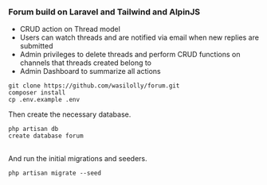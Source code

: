 <h3>Forum build on Laravel and Tailwind and AlpinJS</h3>
<ul>
    <li>CRUD action on Thread model</li>
    <li>Users can watch threads and are notified via email when new replies are submitted</li>
    <li>Admin privileges to delete threads and perform CRUD functions on channels that threads created belong to</li>
<li>Admin Dashboard to summarize all actions</li>
 </ul>
 
<div class="snippet-clipboard-content position-relative overflow-auto" data-snippet-clipboard-copy-content="git clone https://github.com/wasilolly/forum.git 
composer install
cp .env.example .env
">
<pre><code>git clone https://github.com/wasilolly/forum.git
composer install
cp .env.example .env
</code></pre>
</div>
<p>Then create the necessary database.</p>
<div class="snippet-clipboard-content position-relative overflow-auto" data-snippet-clipboard-copy-content="php artisan db
create database blog
">
<pre>
<code>php artisan db
create database forum
</code>
</pre>
</div>
<p>And run the initial migrations and seeders.</p>
<div class="snippet-clipboard-content position-relative overflow-auto" data-snippet-clipboard-copy-content="php artisan migrate --seed
">
<pre><code>php artisan migrate --seed
</code></pre>
</div>
